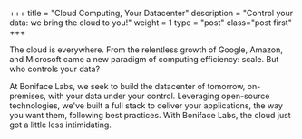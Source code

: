 +++
title = "Cloud Computing, Your Datacenter"
description = "Control your data: we bring the cloud to you!"
weight = 1
type = "post"
class="post first"
+++

The cloud is everywhere. From the relentless growth of Google, Amazon, and Microsoft came a new paradigm of computing efficiency: scale. But who controls your data?

At Boniface Labs, we seek to build the datacenter of tomorrow, on-premises, with your data under your control. Leveraging open-source technologies, we've built a full stack to deliver your applications, the way you want them, following best practices. With Boniface Labs, the cloud just got a little less intimidating.
